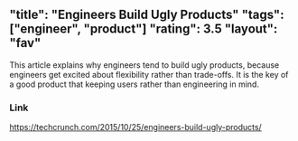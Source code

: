 "title": "Engineers Build Ugly Products"
"tags": ["engineer", "product"]
"rating": 3.5
"layout": "fav"
---

This article explains why engineers tend to build ugly products, because engineers get excited about flexibility rather than trade-offs. It is the key of a good product that keeping users rather than engineering in mind.

### Link

https://techcrunch.com/2015/10/25/engineers-build-ugly-products/
